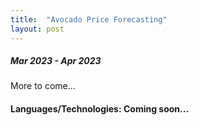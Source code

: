 ```yaml
---
title:  "Avocado Price Forecasting"
layout: post
---
```


##### Mar 2023 - Apr 2023

More to come...

#### Languages/Technologies: Coming soon...
